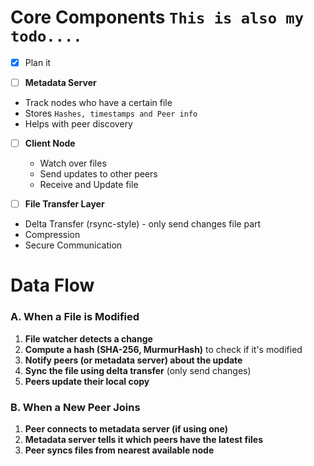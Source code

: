 # Core Components `This is also my todo....`

- [x] Plan it

- [ ]  **Metadata Server**
  - Track nodes who have a certain file
  - Stores `Hashes, timestamps and Peer info`
  - Helps with peer discovery

- [ ] **Client Node**
  - Watch over files
  - Send updates to other peers
  - Receive and Update file

- [ ] **File Transfer Layer**
- Delta Transfer (rsync-style) - only send changes file part
- Compression
- Secure Communication


# Data Flow
### **A. When a File is Modified**

1. **File watcher detects a change**  
2. **Compute a hash (SHA-256, MurmurHash)** to check if it's modified  
3. **Notify peers (or metadata server) about the update**  
4. **Sync the file using delta transfer** (only send changes)  
5. **Peers update their local copy**

### **B. When a New Peer Joins**

1.  **Peer connects to metadata server (if using one)**  
2. **Metadata server tells it which peers have the latest files**  
3. **Peer syncs files from nearest available node**
